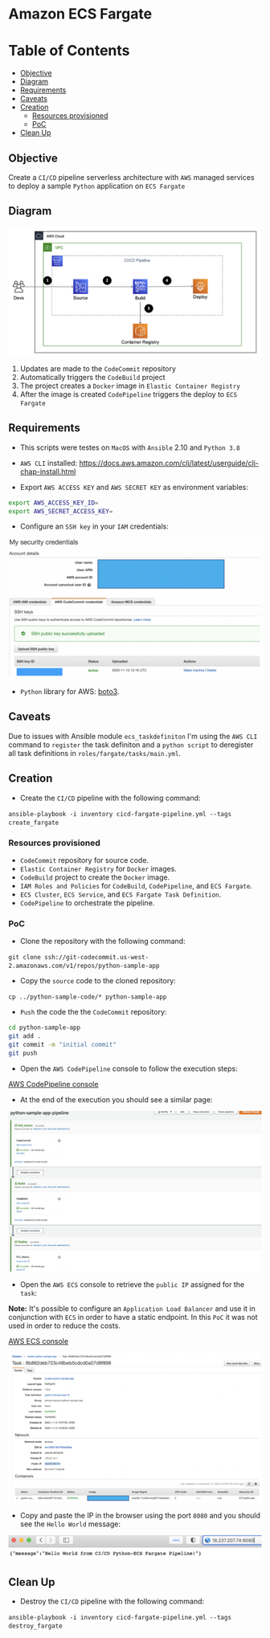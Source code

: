 # Amazon ECS Fargate

# Table of Contents

- [Objective](#objective)
- [Diagram](#diagram)
- [Requirements](#requirements)
- [Caveats](#caveats)
- [Creation](#creation)
  * [Resources provisioned](#resources-provisioned)
  * [PoC](#poc)
- [Clean Up](#clean-up)

## Objective

Create a `CI/CD` pipeline serverless architecture with `AWS` managed services to deploy a sample `Python` application on `ECS Fargate`

## Diagram

![digram](img/diagram.png)

1. Updates are made to the `CodeCommit` repository
2. Automatically triggers the `CodeBuild` project
3. The project creates a `Docker` image in `Elastic Container Registry`
4. After the image is created `CodePipeline` triggers the deploy to `ECS Fargate`

## Requirements

- This scripts were testes on `MacOS` with `Ansible` 2.10 and `Python 3.8`

- `AWS CLI` installed: https://docs.aws.amazon.com/cli/latest/userguide/cli-chap-install.html

- Export `AWS ACCESS KEY` and `AWS SECRET KEY` as environment variables:

```bash
export AWS_ACCESS_KEY_ID=
export AWS_SECRET_ACCESS_KEY=
```

- Configure an `SSH key` in your `IAM` credentials:

![ssh.png](img/ssh.png)

- `Python` library for AWS: [boto3](https://pypi.org/project/boto3/). 

## Caveats

Due to issues with Ansible module `ecs_taskdefiniton` I'm using the `AWS CLI` command to `register` the task definiton and a `python script` to deregister all task definitions in `roles/fargate/tasks/main.yml`.

## Creation

- Create the `CI/CD` pipeline with the following command:

`ansible-playbook -i inventory cicd-fargate-pipeline.yml --tags create_fargate`

### Resources provisioned

- `CodeCommit` repository for source code.
- `Elastic Container Registry` for `Docker` images.
- `CodeBuild` project to create the `Docker` image.
- `IAM Roles and Policies` for `CodeBuild`, `CodePipeline`, and `ECS Fargate`.
- `ECS Cluster`, `ECS Service`, and `ECS Fargate Task Definition`.
- `CodePipeline` to orchestrate the pipeline.

### PoC

- Clone the repository with the following command:

`git clone ssh://git-codecommit.us-west-2.amazonaws.com/v1/repos/python-sample-app`

- Copy the `source` code to the cloned repository:

`cp ../python-sample-code/* python-sample-app`

- `Push` the code the the `CodeCommit` repository:

```bash
cd python-sample-app
git add .
git commit -m "initial commit"
git push
```

- Open the `AWS CodePipeline` console to follow the execution steps:

[AWS CodePipeline console](https://us-west-2.console.aws.amazon.com/codesuite/codepipeline/pipelines/python-sample-app-pipeline/view?region=us-west-2)

- At the end of the execution you should see a similar page:

![deploy_success](img/deploy_success.png)

- Open the `AWS ECS` console to retrieve the `public IP` assigned for the `task`: 

**Note:** It's possible to configure an `Application Load Balancer` and use it in conjunction with `ECS` in order to have a static endpoint. In this `PoC` it was not used in order to reduce the costs.

[AWS ECS console](https://us-west-2.console.aws.amazon.com/ecs/home?region=us-west-2#/clusters)

![public_ip](img/public_ip.png)

- Copy and paste the IP in the browser using the port `8080` and you should see the `Hello World` message:

![hello_world](img/hello_world.png)

## Clean Up

- Destroy the `CI/CD` pipeline with the following command:

`ansible-playbook -i inventory cicd-fargate-pipeline.yml --tags destroy_fargate`
